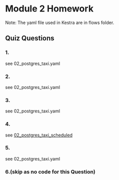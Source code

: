 # Module 2 Homework

Note: The yaml file used in Kestra are in flows folder.

## Quiz Questions

### 1.

see 02_postgres_taxi.yaml


### 2.

see 02_postgres_taxi.yaml

### 3.

see 02_postgres_taxi.yaml

### 4.

see [02_postgres_taxi_scheduled](https://github.com/chenjing2025/de-zcamp/blob/main/02-workflow-orchestration/flows/02_postgres_taxi_scheduled.yaml)

### 5.

see 02_postgres_taxi.yaml

### 6.(skip as no code for this Question)
